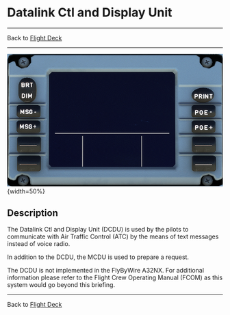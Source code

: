 # Datalink Ctl and Display Unit

---

Back to [Flight Deck](../flight-deck.md)

---

![Datalink Ctl and Display Unit](../../assets/a32nx-briefing/overhead-panel/DCDU.png "Datalink Ctl and Display Unit"){width=50%}

## Description

The Datalink Ctl and Display Unit (DCDU) is used by the pilots to communicate with Air Traffic Control (ATC) by the means of text messages instead of voice radio.

In addition to the DCDU, the MCDU is used to prepare a request.

The DCDU is not implemented in the FlyByWire A32NX. For additional information please refer to the Flight Crew Operating Manual (FCOM) as this system would go beyond this briefing.

---

Back to [Flight Deck](../flight-deck.md)
